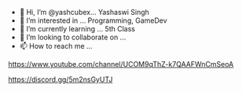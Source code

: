 - 👋 Hi, I’m @yashcubex... Yashaswi Singh
- 👀 I’m interested in ... Programming, GameDev
- 🌱 I’m currently learning ... 5th Class
- 💞️ I’m looking to collaborate on ...
- 📫 How to reach me ... 

https://www.youtube.com/channel/UCOM9qThZ-k7QAAFWnCmSeoA 

https://discord.gg/5m2nsGyUTJ
